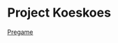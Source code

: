 # Project Koeskoes
[Pregame](https://github.com/HANICA-DWA/sep2021-project-koeskoes/tree/main/koeskoes/1.Pregame)
